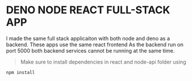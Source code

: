 # DENO NODE REACT FULL-STACK APP

I made the same full stack applicaiton with both node and deno as a backend.
These apps use the same react frontend
As the backend run on port 5000 both backend services cannot be running at the same time.

>Make sure to install dependencies in react and node-api folder using 
```bash
npm install
```